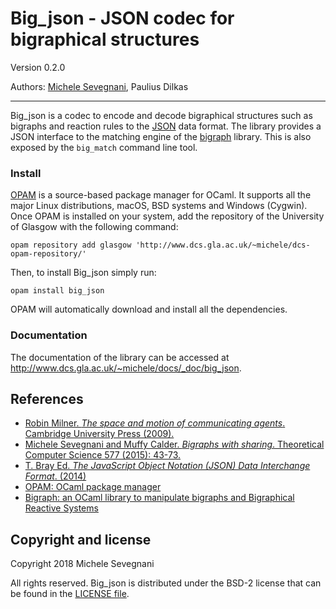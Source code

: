 # Big_json - JSON codec for bigraphical structures

Version 0.2.0

Authors: [Michele Sevegnani](http://www.dcs.gla.ac.uk/~michele), Paulius Dilkas

----------------------------------------------------------------------------

Big_json is a codec to encode and decode bigraphical structures such as bigraphs
and reaction rules to the [JSON][json] data format. The library provides a JSON
interface to the matching engine of the [bigraph][big_lib] library. This is
also exposed by the `big_match` command line tool.

### Install

[OPAM][opam] is a source-based package manager for OCaml. It supports all the
major Linux distributions, macOS, BSD systems and Windows (Cygwin). Once OPAM is
installed on your system, add the repository of the University of Glasgow with
the following command:

```
opam repository add glasgow 'http://www.dcs.gla.ac.uk/~michele/dcs-opam-repository/'
```

Then, to install Big_json simply run:

```
opam install big_json
```

OPAM will automatically download and install all the dependencies.

### Documentation

The documentation of the library can be accessed at
<http://www.dcs.gla.ac.uk/~michele/docs/_doc/big_json>.

## References

- [Robin Milner. *The space and motion of communicating agents*. Cambridge
  University Press (2009).][milner]  
- [Michele Sevegnani and Muffy Calder. *Bigraphs with sharing*. Theoretical
  Computer Science 577 (2015): 43-73.][share]  
- [T. Bray Ed. *The JavaScript Object Notation (JSON) Data Interchange Format*. (2014)][json]
- [OPAM: OCaml package manager][opam]  
- [Bigraph: an OCaml library to manipulate bigraphs and Bigraphical Reactive Systems][big_lib]  

[milner]:  <http://dl.acm.org/citation.cfm?id=1540607>
           "Robin Milner. The space and motion of communicating agents. Cambridge University Press (2009)."
[share]:   <http://doi.org/10.1016/j.tcs.2015.02.011>
           "Michele Sevegnani and Muffy Calder. Bigraphs with sharing. Theoretical Computer Science 577 (2015): 43-73."
[json]:    <http://tools.ietf.org/html/rfc7159>
           "T. Bray Ed. The JavaScript Object Notation (JSON) Data Interchange Format, 2014"
[opam]:    <http://opam.ocaml.org/> "OPAM: OCaml package manager"
[big_lib]: <http://www.dcs.gla.ac.uk/~michele/docs/_doc/bigraph/>
           "Bigraph: an OCaml library to manipulate bigraphs and Bigraphical Reactive Systems"

## Copyright and license

Copyright 2018 Michele Sevegnani

All rights reserved. Big_json is distributed under the BSD-2 license that can be
found in the [LICENSE file](LICENSE.md).
